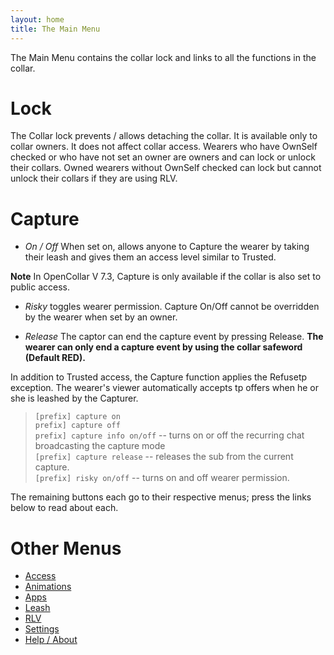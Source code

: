 ```yaml
---
layout: home
title: The Main Menu
---
```



The Main Menu contains the collar lock and links to all the functions in the collar.

# Lock
The Collar lock prevents / allows detaching the collar. It is available only to collar owners.  It does not affect collar access.  Wearers who have OwnSelf checked or who have not set an owner are owners and can lock or unlock their collars.  Owned wearers without OwnSelf checked can lock but cannot unlock their collars if they are using RLV.

# Capture
- *On / Off* When set on, allows anyone to Capture the wearer by taking their leash and gives them an access level similar to Trusted.  

**Note** In OpenCollar V 7.3, Capture is only available if the collar is also set to public access.  

- *Risky* toggles wearer permission. Capture On/Off cannot be overridden by the wearer when set by an owner.  

- *Release*  The captor can end the capture event by pressing Release.  **The wearer can only end a capture event by using the collar safeword (Default RED).**  

In addition to Trusted access, the Capture function applies the Refusetp exception.  The wearer's viewer automatically accepts tp offers when he or she is leashed by the Capturer.

> `[prefix] capture on`  
> `prefix] capture off`  
> `prefix] capture info on/off` -- turns on or off the recurring chat broadcasting the capture mode  
> `[prefix] capture release` -- releases the sub from the current capture.  
> `[prefix] risky on/off` -- turns on and off wearer permission.


The remaining buttons each go to their respective menus; press the links below to read about each.

# Other Menus

* [Access](/docs/Access)
* [Animations](/docs/Animations)
* [Apps](/docs/Apps)
* [Leash](/docs/Leash)
* [RLV](/docs/RLV)
* [Settings](/docs/Settings)
* [Help / About](/docs/Help-About)
